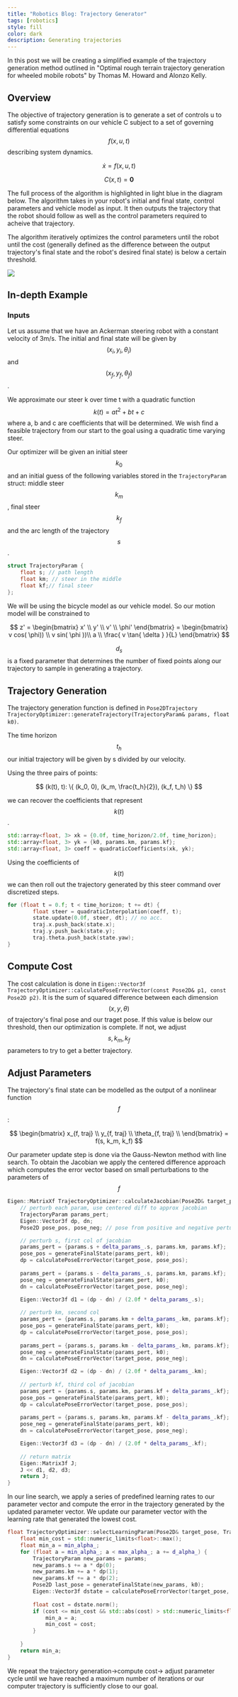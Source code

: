 ```yaml
---
title: "Robotics Blog: Trajectory Generator"
tags: [robotics]
style: fill
color: dark
description: Generating trajectories
---
```

<script type="text/javascript"
        src="https://cdnjs.cloudflare.com/ajax/libs/mathjax/2.7.0/MathJax.js?config=TeX-AMS_CHTML"></script>

In this post we will be creating a simplified example of the trajectory generation method outlined in "Optimal rough terrain trajectory generation for wheeled mobile robots" by Thomas M. Howard and Alonzo Kelly. 


## Overview
The objective of trajectory generation is to generate a set of controls u to satisfy some constraints on our vehicle C subject to a set of governing differential equations $$f(x, u, t)$$ describing system dynamics. 

$$ \dot x = f(x, u, t)$$

$$ C(x, t) = \textbf{0}$$

The full process of the algorithm is highlighted in light blue in the diagram below. The algorithm takes in your robot's initial and final state, control parameters and vehicle model as input. It then outputs the trajectory that the robot should follow as well as the control parameters required to acheive that trajectory. 

The algorithm iteratively optimizes the control parameters until the robot until the cost (generally defined as the difference between the output trajectory's final state and the robot's desired final state) is below a certain threshold. 

![](/assets/trajectory_generation.png)

## In-depth Example

### Inputs
Let us assume that we have an Ackerman steering robot with a constant velocity of 3m/s. The initial and final state will be given by $$(x_i, y_i, \theta_i) $$ and $$(x_f, y_f, \theta_f) $$. 

We approximate our steer k over time t with a quadratic function $$k(t) = a t^2 + b t + c $$ where a, b and c are coefficients that will be determined. We wish find a feasible trajectory from our start to the goal using a quadratic time varying steer.

Our optimizer will be given an initial steer $$k_0$$ and an initial guess of the following variables stored in the `TrajectoryParam` struct: middle steer $$k_m$$, final steer $$k_f$$ and the arc length of the trajectory $$s$$. 

```cpp
struct TrajectoryParam {
    float s; // path length 
    float km; // steer in the middle
    float kf;// final steer
};
```

We will be using the bicycle model as our vehicle model. So our motion model will be constrained to 

$$ z' = 
\begin{bmatrix}
x' \\ 
y' \\ 
v' \\ 
\phi'
\end{bmatrix} 
= \begin{bmatrix}
v cos( \phi)) \\ 
v sin( \phi ))\\ 
a \\ 
\frac{ v \tan{ \delta } }{L}
\end{bmatrix} 
$$

$$ d_s $$ is a fixed parameter that determines the number of fixed points along our trajectory to sample in generating a trajectory.


## Trajectory Generation
The trajectory generation function is defined in `Pose2DTrajectory TrajectoryOptimizer::generateTrajectory(TrajectoryParam& params, float k0)`.

The time horizon $$t_h$$ our initial trajectory will be given by s divided by our velocity.

Using the three pairs of points:

$$ (k(t), t): \{ (k_0, 0),  (k_m, \frac{t_h}{2}), (k_f, t_h)  \}  $$

we can recover the coefficients that represent $$k(t)$$. 

```cpp
std::array<float, 3> xk = {0.0f, time_horizon/2.0f, time_horizon};
std::array<float, 3> yk = {k0, params.km, params.kf};
std::array<float, 3> coeff = quadraticCoefficients(xk, yk);
```

Using the coefficients of $$k(t)$$ we can then roll out the trajectory generated by this steer command over discretized steps.

```cpp
for (float t = 0.f; t < time_horizon; t += dt) {
        float steer = quadraticInterpolation(coeff, t);
        state.update(0.0f, steer, dt); // no acc.
        traj.x.push_back(state.x);
        traj.y.push_back(state.y);
        traj.theta.push_back(state.yaw);
}
```

## Compute Cost
The cost calculation is done in `Eigen::Vector3f TrajectoryOptimizer::calculatePoseErrorVector(const Pose2D& p1, const Pose2D p2)`. It is the sum of squared difference between each dimension $$ (x, y, \theta) $$ of trajectory's final pose and our traget pose. If this value is below our threshold, then our optimization is complete. If not, we adjust $${s, k_m, k_f}$$ parameters to try to get a better trajectory.


## Adjust Parameters
The trajectory's final state can be modelled as the output of a nonlinear function $$f$$:

$$
\begin{bmatrix}
x_{f, traj} \\ 
y_{f, traj} \\ 
\theta_{f, traj} \\ 
\end{bmatrix} = f(s, k_m, k_f)
$$

Our parameter update step is done via the Gauss-Newton method with line search. To obtain the Jacobian we apply the centered difference approach which computes the error vector based on small perturbations to the parameters of $$ f $$ 

```cpp
Eigen::MatrixXf TrajectoryOptimizer::calculateJacobian(Pose2D& target_pose, TrajectoryParam& params, float k0) {
    // perturb each param, use centered diff to approx jacobian
    TrajectoryParam params_pert; 
    Eigen::Vector3f dp, dn;
    Pose2D pose_pos, pose_neg; // pose from positive and negative perturbation

    // perturb s, first col of jacobian
    params_pert = {params.s + delta_params_.s, params.km, params.kf};
    pose_pos = generateFinalState(params_pert, k0);
    dp = calculatePoseErrorVector(target_pose, pose_pos);
    
    params_pert = {params.s - delta_params_.s, params.km, params.kf};
    pose_neg = generateFinalState(params_pert, k0);
    dn = calculatePoseErrorVector(target_pose, pose_neg);

    Eigen::Vector3f d1 = (dp - dn) / (2.0f * delta_params_.s); 
    
    // perturb km, second col
    params_pert = {params.s, params.km + delta_params_.km, params.kf};
    pose_pos = generateFinalState(params_pert, k0);
    dp = calculatePoseErrorVector(target_pose, pose_pos);
    
    params_pert = {params.s, params.km - delta_params_.km, params.kf};
    pose_neg = generateFinalState(params_pert, k0);
    dn = calculatePoseErrorVector(target_pose, pose_neg);

    Eigen::Vector3f d2 = (dp - dn) / (2.0f * delta_params_.km); 
    
    // perturb kf, third col of jacobian
    params_pert = {params.s, params.km, params.kf + delta_params_.kf};
    pose_pos = generateFinalState(params_pert, k0);
    dp = calculatePoseErrorVector(target_pose, pose_pos);
    
    params_pert = {params.s, params.km, params.kf - delta_params_.kf};
    pose_neg = generateFinalState(params_pert, k0);
    dn = calculatePoseErrorVector(target_pose, pose_neg);

    Eigen::Vector3f d3 = (dp - dn) / (2.0f * delta_params_.kf); 
    
    // return matrix
    Eigen::Matrix3f J;
    J << d1, d2, d3;
    return J;
}
```

In our line search, we apply a series of predefined learning rates to our parameter vector and compute the error in the trajectory generated by the updated parameter vector. We update our parameter vector with the learning rate that generated the lowest cost. 

```cpp
float TrajectoryOptimizer::selectLearningParam(Pose2D& target_pose, TrajectoryParam params, float k0, Eigen::Vector3f& dp) {
    float min_cost = std::numeric_limits<float>::max();
    float min_a = min_alpha_;
    for (float a = min_alpha_; a < max_alpha_; a += d_alpha_) {
        TrajectoryParam new_params = params;
        new_params.s += a * dp(0);
        new_params.km += a * dp(1);
        new_params.kf += a * dp(2);
        Pose2D last_pose = generateFinalState(new_params, k0);
        Eigen::Vector3f dstate = calculatePoseErrorVector(target_pose, last_pose);
        
        float cost = dstate.norm();
        if (cost <= min_cost && std::abs(cost) > std::numeric_limits<float>::epsilon()) {
            min_a = a;
            min_cost = cost;
        }
    
    }
    return min_a;
}
```

We repeat the trajectory generation->compute cost-> adjust parameter cycle until we have reached a maximum number of iterations or our computer trajectory is sufficiently close to our goal. 







